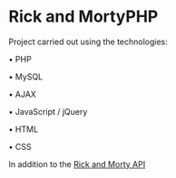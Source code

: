 # Rick and MortyPHP
 
Project carried out using the technologies:

• PHP

• MySQL

• AJAX

• JavaScript / jQuery

• HTML

• CSS

In addition to the [Rick and Morty API](https://rickandmortyapi.com)
